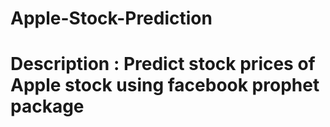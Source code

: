 # Apple-Stock-Prediction
# Description : Predict stock prices of Apple stock using facebook prophet package
